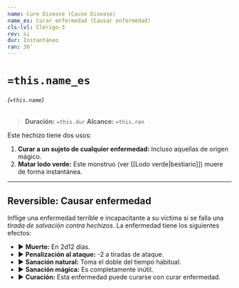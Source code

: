 ```yaml
---
name: Cure Disease (Cause Disease)
name_es: Curar enfermedad (Causar enfermedad)
cls-lvl: Clérigo-3
rev: si
dur: Instantáneo
ran: 30’
---
```

# `=this.name_es`
###### (`=this.name`)

>**Duración:** `=this.dur`
>**Alcance:** `=this.ran`

Este hechizo tiene dos usos:
1.  **Curar a un sujeto de cualquier enfermedad:** Incluso aquellas de origen mágico.
2.  **Matar lodo verde:** Este monstruo (ver [[Lodo verde|bestiario]]) muere de forma instantánea.

---

## Reversible: Causar enfermedad

Inflige una enfermedad terrible e incapacitante a su víctima si se falla una _tirada de salvación contra hechizos_. La enfermedad tiene los siguientes efectos: 
- ▶ **Muerte:** En 2d12 días.
- ▶ **Penalización al ataque:** -2 a tiradas de ataque. 
- ▶ **Sanación natural:** Toma el doble del tiempo habitual. 
- ▶ **Sanación mágica:** Es completamente inútil. 
- ▶ **Curación:** Esta enfermedad puede curarse con curar enfermedad.